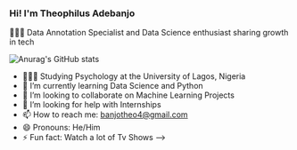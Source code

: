 ### Hi! I'm Theophilus Adebanjo

👩🏻‍💻 Data Annotation Specialist and Data Science enthusiast sharing growth in tech

![Anurag's GitHub stats](https://github-readme-stats.vercel.app/api?username=joshkin2&show_icons=true&theme=radical)


- 👩🏻‍🎓 Studying Psychology at the University of Lagos, Nigeria
- 🌱 I’m currently learning Data Science and Python
- 👯 I’m looking to collaborate on Machine Learning Projects
- 🤔 I’m looking for help with Internships
- 📫 How to reach me: banjotheo4@gmail.com
- 😄 Pronouns: He/Him
- ⚡ Fun fact: Watch a lot of Tv Shows
-->
